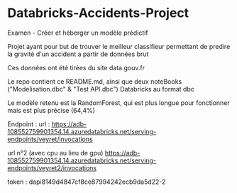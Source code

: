 # Databricks-Accidents-Project
Examen - Créer et héberger un modèle prédictif

Projet ayant pour but de trouver le meilleur classifieur permettant de predire la gravité d'un accident a partir de données brut

Ces données ont été tirées du site data.gouv.fr

Le repo contient ce README.md, ainsi que deux noteBooks ("Modelisation.dbc" & "Test API.dbc") Databricks au format dbc

Le modèle retenu est la RandomForest, qui est plus longue pour fonctionner mais est plus précise (64,4%)

Endpoint :
url : 
https://adb-108552759901354.14.azuredatabricks.net/serving-endpoints/veyret/invocations

url n°2 (avec cpu au lieu de gpu)
https://adb-108552759901354.14.azuredatabricks.net/serving-endpoints/veyret2/invocations

token : 
dapi8149d4847cf8ce87994242ecb9da5d22-2
